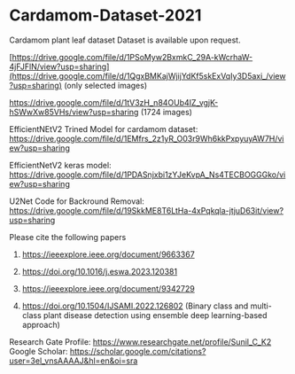 # Cardamom-Dataset-2021
Cardamom plant leaf dataset
Dataset is available upon request. 

[https://drive.google.com/file/d/1PSoMyw2BxmkC_29A-kWcrhaW-4jFJFlN/view?usp=sharing](https://drive.google.com/file/d/1QgxBMKajWjijYdKf5skExVqIy3D5axi_/view?usp=sharing) (only selected images)


https://drive.google.com/file/d/1tV3zH_n84OUb4IZ_vgjK-hSWwXw85VHs/view?usp=sharing (1724 images)

EfficientNEtV2 Trined Model for cardamom dataset: https://drive.google.com/file/d/1EMfrs_2z1yR_O03r9Wh6kkPxpyuyAW7H/view?usp=sharing

EfficientNetV2 keras model:  https://drive.google.com/file/d/1PDASnjxbi1zYJeKvpA_Ns4TECBOGGGko/view?usp=sharing


U2Net Code for Backround Removal: https://drive.google.com/file/d/19SkkME8T6LtHa-4xPqkqla-jtjuD63it/view?usp=sharing

Please cite the following papers
1. https://ieeexplore.ieee.org/document/9663367

2. https://doi.org/10.1016/j.eswa.2023.120381

3. https://ieeexplore.ieee.org/document/9342729

4. https://doi.org/10.1504/IJSAMI.2022.126802 (Binary class and multi-class plant disease detection using ensemble deep learning-based approach)


Research Gate Profile: https://www.researchgate.net/profile/Sunil_C_K2
Google Scholar: https://scholar.google.com/citations?user=3el_vnsAAAAJ&hl=en&oi=sra
